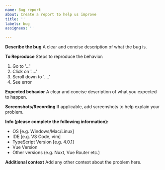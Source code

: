 ```yaml
---
name: Bug report
about: Create a report to help us improve
title: ''
labels: bug
assignees: ''

---
```


**Describe the bug**
A clear and concise description of what the bug is.

**To Reproduce**
Steps to reproduce the behavior:
1. Go to '...'
2. Click on '....'
3. Scroll down to '....'
4. See error

**Expected behavior**
A clear and concise description of what you expected to happen.

**Screenshots/Recording**
If applicable, add screenshots to help explain your problem.

**Info (please complete the following information):**
 - OS [e.g. Windows/Mac/Linux]
 - IDE [e.g. VS Code, vim]
 - TypeScript Version [e.g. 4.0.1]
 - Vue Version
 - Other versions (e.g. Nuxt, Vue Router etc.)

**Additional context**
Add any other context about the problem here.
